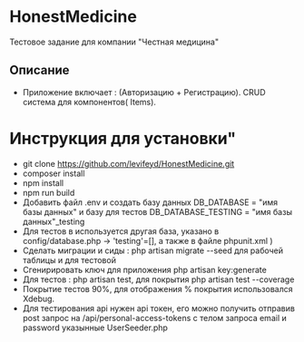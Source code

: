 # HonestMedicine
Тестовое задание для компании "Честная медицина"
## Описание
* Приложение включает : (Авторизацию + Регистрацию). CRUD система для компонентов( Items).
# Инструкция для установки"
* git clone https://github.com/levifeyd/HonestMedicine.git
* composer install
* npm install
* npm run build
* Добавить файл .env и создать базу данных DB_DATABASE = "имя базы данных"  и базу для тестов DB_DATABASE_TESTING = "имя базы данных"_testing
* Для тестов в используется другая база, указано в config/database.php -> 'testing'=[], а также в файле phpunit.xml <env name="DB_CONNECTION" value="testing"/>)
* Сделать миграции и сиды : php artisan migrate --seed для рабочей таблицы и для тестовой
* Сгенирировать ключ для приложения php artisan key:generate 
* Для тестов : php artisan test, для покрытия php artisan test --coverage
* Покрытие тестов 90%, для отображения % покрытия использовался Xdebug.
* Для тестирования api нужен api токен, его можно получить отправив post запрос на /api/personal-access-tokens c телом запроса email и password указынные UserSeeder.php
